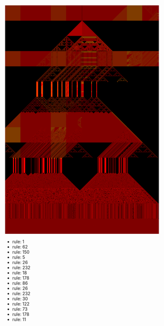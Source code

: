 ![photo](./output.png) 
 * rule: 1
* rule: 62
* rule: 150
* rule: 5
* rule: 26
* rule: 232
* rule: 18
* rule: 178
* rule: 86
* rule: 26
* rule: 232
* rule: 30
* rule: 122
* rule: 73
* rule: 178
* rule: 11
